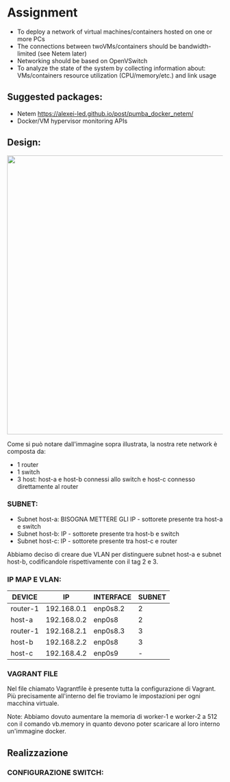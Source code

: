 # Assignment

- To deploy a network of virtual machines/containers hosted on one or more PCs
- The connections between twoVMs/containers should be bandwidth-limited (see Netem later)
- Networking should be based on OpenVSwitch
- To analyze the state of the system by collecting information about: VMs/containers resource utilization (CPU/memory/etc.) and link usage

## Suggested packages:

- Netem https://alexei-led.github.io/post/pumba_docker_netem/
- Docker/VM hypervisor monitoring APIs

## Design:

<img src="NetworkSchema.png" width="650">

Come si può notare dall'immagine sopra illustrata, la nostra rete network è composta da: 
- 1 router
- 1 switch
- 3 host: host-a e host-b connessi allo switch e host-c connesso direttamente al router

### SUBNET:

- Subnet host-a: BISOGNA METTERE GLI IP - sottorete presente tra host-a e switch 
- Subnet host-b: IP - sottorete presente tra host-b e switch
- Subnet host-c: IP - sottorete presente tra host-c e router

Abbiamo deciso di creare due VLAN per distinguere subnet host-a e subnet host-b, codificandole rispettivamente con il tag 2 e 3. 


### IP MAP E VLAN:

| DEVICE            | IP                | INTERFACE           | SUBNET       |
| -------------     | -------------     | -------------       |------------- |
| router-1          | 192.168.0.1       | enp0s8.2            |   2          |
| host-a            | 192.168.0.2       | enp0s8              |   2          |
| router-1          | 192.168.2.1       | enp0s8.3            |   3          |
| host-b            | 192.168.2.2       | enp0s8              |   3          |
| host-c            | 192.168.4.2       | enp0s9              |   -          |


### VAGRANT FILE
Nel file chiamato Vagrantfile è presente tutta la configurazione di Vagrant. Più precisamente all'interno del fie troviamo le impostazioni per ogni macchina virtuale.

Note: Abbiamo dovuto aumentare la memoria di worker-1 e worker-2 a 512 con il comando vb.memory in quanto devono poter scaricare al loro interno un'immagine docker.

## Realizzazione

### CONFIGURAZIONE SWITCH: 